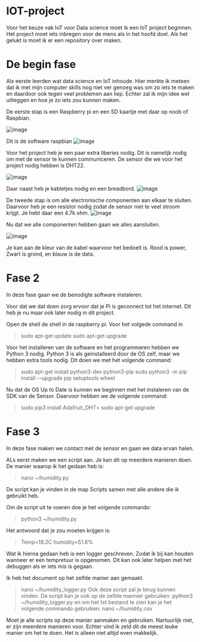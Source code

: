 # IOT-project


Voor het keuze vak IoT voor Data science moet ik een IoT project beginnen. 
Het project moet iets inbregen voor de mens als in het hoofd doel. 
Als het gelukt is moet ik er een repository over maken. 

# De begin fase
Als eerste leerden wat data science en IoT inhoude. Hier merkte ik meteen dat ik met mijn computer
skills nog niet ver genoeg was om zo iets te maken en daardoor ook tegen veel problemen aan liep.
Echter zal ik mijn idee wel uitleggen en hoe je zo iets zou kunnen maken.

De eerste stap is een Raspberry pi en een SD kaartje met daar op noob of Raspbian.

![image](https://user-images.githubusercontent.com/95296656/152030991-1c2ae71d-23ec-4e2e-8c63-fb94f2a7bd27.png)

Dit is de software raspbian
![image](https://user-images.githubusercontent.com/95296656/152031037-74ac084c-a9a1-4df6-b5a0-2143d8de25cb.png)


Voor het project heb je een paar extra liberies nodig. Dit is namelijk nodig om met de sensor te kunnen communiceren.
De sensor die we voor het project nodig hebben is DHT22. 

![image](https://user-images.githubusercontent.com/95296656/152031398-7c8bbe9d-4354-4dbc-a4e9-1e74d599f5fc.png)

Daar naast heb je kabletjes nodig en een breadbord.
![image](https://user-images.githubusercontent.com/95296656/152031512-9f1d9808-dad2-40b9-b6fe-9c4a0f438f09.png)


De tweede stap  is om alle electronische componenten aan elkaar te sluiten.
Daarvoor heb je een resistor nodig zodat de sensor niet te veel stroom krijgt.
Je hebt daar een 4.7k ohm.
![image](https://user-images.githubusercontent.com/95296656/152031888-99c55ed6-79a5-402c-847d-99ecac4cdce2.png)

Nu dat we alle componenten hebben gaan we alles aansluiten. 

![image](https://user-images.githubusercontent.com/95296656/152032081-18837e17-d742-4e07-8204-3ab3986495a7.png)

Je kan aan de kleur van de kabel waarvoor het bedoelt is. Rood is power, Zwart is grond, en blauw is de data.

# Fase 2

In deze fase gaan we de benodigte software instaleren. 

Voor dat we dat doen zorg ervoor dat je Pi is geconnect tot het internet. Dit heb je nu maar ook later nodig in dit project.


Open de shell de shell in de raspberry pi.
Voor het volgede command in
> sudo apt-get update 
> sudo apt-get upgrade

Voor het installeren van de software en het programmeren hebben we Python 3 nodig.
Python 3 is als geinstalleerd door de OS zelf, maar we hebben extra tools nodig.
Dit doen we met het volgende command:
> sudo apt-get install python3-dev python3-pip
> sudo python3 -m pip install --upgrade pip setuptools wheel

Nu dat de OS Up to Date is kunnen we beginnen met het instaleren van de SDK van de Sensor.
Daarvoor hebben we de volgende command:
> sudo pip3 install Adafruit_DHT> sudo apt-get upgrade 


# Fase 3
In deze fase maken we contact met de sensor en gaan we data ervan halen.

ALs eerst maken we een script aan. 
Je kan dit op meerdere manieren doen. 
De manier waarop ik het gedaan heb is:
> nano ~/humidity.py

De script kan je vinden in de map Scripts samen met alle andere die ik gebruikt heb.

Om de script uit te voeren doe je het volgende commando:
> python3 ~/humidity.py

Het antwoord dat je zou moeten krijgen is: 
> Temp=19.2C humidity=51.8%

Wat ik hierna gedaan heb is een logger geschreven. Zodat ik bij kan houden wanneer er een tempretuur is opgenomen. 
Dit kan ook later helpen met het debuggen als er iets mis is gegaan.

Ik heb het document op het zelfde manier aan gemaakt.
> nano ~/humidity_logger.py
Ook deze script zal je terug kunnen vinden.
De script kan je ook op de zelfde mannier gebruiken.
> python3 ~/humidity_logger.py
en om het txt bestand te zien kan je het volgende commando gebruiken:
> nano ~/humidity.csv

Moet je alle scripts op deze manier aanmaken en gebruiken. Nartuurlijk niet, er zijn meerdere manieren voor. Echter 
vind ik zeld dit de meest leuke manier om het te doen. Het is alleen niet altijd even makkelijk.


